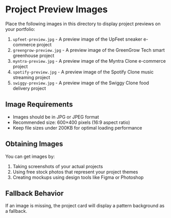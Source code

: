 # Project Preview Images

Place the following images in this directory to display project previews on your portfolio:

1. `upfeet-preview.jpg` - A preview image of the UpFeet sneaker e-commerce project
2. `greengrow-preview.jpg` - A preview image of the GreenGrow Tech smart greenhouse project
3. `myntra-preview.jpg` - A preview image of the Myntra Clone e-commerce project
4. `spotify-preview.jpg` - A preview image of the Spotify Clone music streaming project
5. `swiggy-preview.jpg` - A preview image of the Swiggy Clone food delivery project

## Image Requirements

- Images should be in JPG or JPEG format
- Recommended size: 600×400 pixels (16:9 aspect ratio)
- Keep file sizes under 200KB for optimal loading performance

## Obtaining Images

You can get images by:

1. Taking screenshots of your actual projects
2. Using free stock photos that represent your project themes
3. Creating mockups using design tools like Figma or Photoshop

## Fallback Behavior

If an image is missing, the project card will display a pattern background as a fallback.
